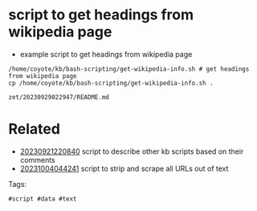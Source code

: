 # script to get headings from wikipedia page

- example script to get headings from wikipedia page

```
/home/coyote/kb/bash-scripting/get-wikipedia-info.sh # get headings from wikipedia page
cp /home/coyote/kb/bash-scripting/get-wikipedia-info.sh .
```

` zet/20230929022947/README.md `

# Related

- [20230921220840](/zet/20230921220840/README.md) script to describe other kb scripts based on their comments
- [20231004044241](/zet/20231004044241/README.md) script to strip and scrape all URLs out of text

Tags:

    #script #data #text
